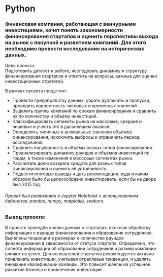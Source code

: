 # Python
### Финансовая компания, работающая с венчурными инвестициями, хочет понять закономерности финансирования стартапов и оценить перспективы выхода на рынок с покупкой и развитием компаний. Для этого необходимо провести исследование на исторических данных. 
Цель проекта:  
Подготовить датасет к работе, исследовать динамику и структуру финансирования стартапов и ответить на вопросы, важные для оценки инвестиционных стратегий.

В рамках проекта предстоит:  
* Провести предобработку данных, убрать дубликаты и пропуски, проверить корректность числовых и временных значений.
* Выделить группы компаний по срокам финансирования и сравнить их по количеству и объёму инвестиций.
* Классифицировать сегменты рынка на массовые, средние и нишевые и учесть это в дальнейшем анализе.
* Определить типичные и аномальные значения объёмов финансирования, исключить выбросы и ограничить период исследования.
* Сравнить популярность и объёмы разных типов финансирования.
* Проанализировать динамику раундов и объёмов инвестиций по годам, а также изменения в массовых сегментах рынка.
* Рассчитать долю возврата средств для разных типов финансирования и оценить её устойчивость.
* Подвести итоговые выводы и дать рекомендации, куда и каким образом было бы целесообразно инвестировать, если бы на дворе был 2015 год.
###### Проект был реализован в Jupyter Notebook с использованием библиотек: pandas, numpy, matplotlib, seaborn.

### Вывод проекта: 
В проекте проведён анализ данных о стартапах, включая обработку информации о раундах финансирования и образовании сотрудников. Выявлены тенденции в размерах и количестве раундов финансирования в зависимости от статуса стартапа. Определено, что полнота информации об образовании сотрудников и размер компании влияют на успех. Для основателей стартапов рекомендуется активно привлекать инвестиции, учитывая отраслевые тенденции, и уделять внимание квалификации команды. Это повысит шансы на успешное развитие бизнеса и привлечение инвестиций.

